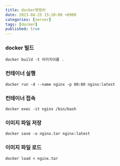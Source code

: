 ```yaml
---
title: docker명령어
date: 2023-04-25 15:20:00 +0900
categories: [server]
tags: [docker]
published: true
---
```


### docker 빌드

```shell
docker build -t 이미지이름 .
```

### 컨테이너 실행

```shell
docker run -d --name nginx -p 80:80 nginx:latest
```

### 컨테이너 접속

```shell
docker exec -it nginx /bin/bash
```

### 이미지 파일 저장

```shell
docker save -o nginx.tar nginx:latest
```

### 이미지 파일 로드

```shell
docker load < nginx.tar
```

